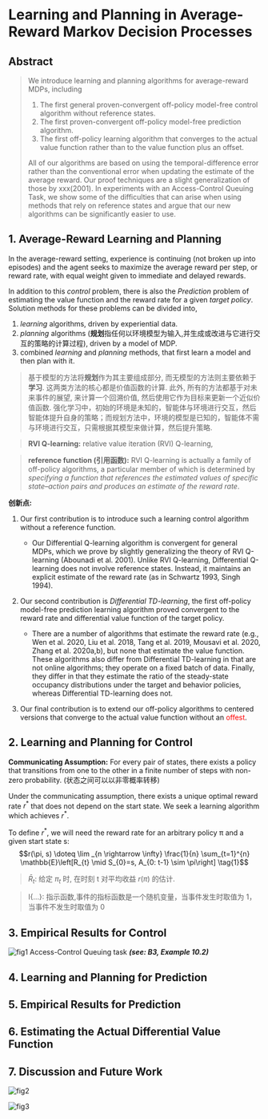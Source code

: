 <link rel="stylesheet" type="text/css" href="<..//..//style.css>">

# Learning and Planning in Average-Reward Markov Decision Processes

## Abstract

> We introduce learning and planning algorithms for average-reward MDPs, including
>
> 1. The first general proven-convergent off-policy model-free control algorithm without reference states.  
> 2. The first proven-convergent off-policy model-free prediction algorithm.
> 3. The first off-policy learning algorithm that converges to the actual value function rather than to the value function plus an offset. 
>
> All of our algorithms are based on using the temporal-difference error rather than the conventional error when updating the estimate of the average reward. Our proof techniques are a slight generalization of those by xxx(2001). In experiments with an Access-Control Queuing Task, we show some of the difficulties that can arise when using methods that rely on reference states and argue that our new algorithms can be significantly easier to use.

## 1. Average-Reward Learning and Planning

In the average-reward setting, experience is continuing (not broken up into episodes) and the agent seeks to maximize the average reward per step, or reward rate, with equal weight given to immediate and delayed rewards.

In addition to this *control* problem, there is also the *Prediction* problem of estimating the value function and the reward rate for a given *target policy*.
Solution methods for these problems can be divided into,

1. *learning* algorithms, driven by experiential data.
2. *planning* algorithms (**规划**指任何以环境模型为输入,并生成或改进与它进行交互的策略的计算过程), driven by a model of MDP.
3. combined *learning* and *planning* methods, that first learn a model and then plan with it.

> 基于模型的方法将**规划**作为其主要组成部分, 而无模型的方法则主要依赖于**学习**. 这两类方法的核心都是价值函数的计算. 此外, 所有的方法都基于对未来事件的展望, 来计算一个回溯价值, 然后使用它作为目标来更新一个近似价值函数. 强化学习中，初始的环境是未知的，智能体与环境进行交互，然后智能体提升自身的策略；而规划方法中，环境的模型是已知的，智能体不需与环境进行交互，只需根据其模型来做计算，然后提升策略.

> **RVI Q-learning:** relative value iteration (RVI) Q-learning,

> **reference function (引用函数):** RVI Q-learning is actually a family of off-policy algorithms, a particular member of which is determined by *specifying a function that references the estimated values of specific state–action pairs and produces an estimate of the reward rate*.

**创新点:**

1. Our first contribution is to introduce such a learning control algorithm without a reference function.
    - Our Differential Q-learning algorithm is convergent for general MDPs, which we prove by slightly generalizing the theory of RVI Q-learning (Abounadi et al. 2001). Unlike RVI Q-learning, Differential Q-learning does not involve reference states. Instead, it maintains an explicit estimate of the reward rate (as in Schwartz 1993, Singh 1994).

2. Our second contribution is *Differential TD-learning*, the first off-policy model-free prediction learning algorithm proved convergent to the reward rate and differential value function of the target policy.
    - There are a number of algorithms that estimate the reward rate (e.g., Wen et al. 2020, Liu et al. 2018, Tang et al. 2019, Mousavi et al. 2020, Zhang et al. 2020a,b), but none that estimate the value function. These algorithms also differ from Differential TD-learning in that are not online algorithms; they operate on a fixed batch of data. Finally, they differ in that they estimate the ratio of the steady-state occupancy distributions under the target and behavior policies, whereas Differential TD-learning does not.

3. Our final contribution is to extend our off-policy algorithms to centered versions that converge to the actual value function without an <font color=Red>offest</font>.

## 2. Learning and Planning for Control

**Communicating Assumption:** For every pair of states, there exists a policy that transitions from one to the other in a finite number of steps with non-zero probability. (状态之间可以以非零概率转移)

Under the communicating assumption, there exists a unique optimal reward rate $r^{*}$ that does not depend on the start state.  We seek a learning algorithm which achieves $r^{*}$.

To define $r^{*}$, we will need the reward rate for an arbitrary policy π and a given start state s:
$$r(\pi, s) \doteq \lim _{n \rightarrow \infty} \frac{1}{n} \sum_{t=1}^{n} \mathbb{E}\left[R_{t} \mid S_{0}=s, A_{0: t-1} \sim \pi\right] \tag{1}$$

> $\bar{R}_{t}$: 给定 $\pi_t$ 时, 在时刻 t 对平均收益 $r(\pi)$ 的估计.

> I{...}: 指示函数,事件的指标函数是一个随机变量，当事件发生时取值为 1，当事件不发生时取值为 0

## 3. Empirical Results for Control
![fig1](https://pdf.cdn.readpaper.com/parsed/fetch_target/522a86da182392db5e9ba9f951ad8aa1_3_Figure_1.png)
Access-Control Queuing task ***(see: B3, Example 10.2)***

## 4. Learning and Planning for Prediction

## 5. Empirical Results for Prediction

## 6. Estimating the Actual Differential Value Function

## 7. Discussion and Future Work

![fig2](https://pdf.cdn.readpaper.com/parsed/fetch_target/522a86da182392db5e9ba9f951ad8aa1_4_Figure_2.png)

![fig3](https://pdf.cdn.readpaper.com/parsed/fetch_target/522a86da182392db5e9ba9f951ad8aa1_6_Figure_3.png)
